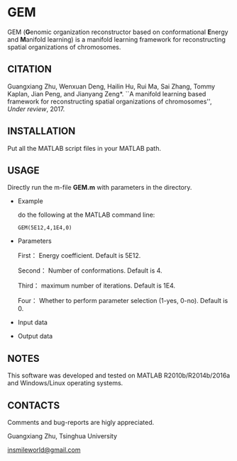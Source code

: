 # GEM
GEM (**G**enomic organization reconstructor based on conformational **E**nergy and **M**anifold learning) is a manifold learning framework for reconstructing spatial organizations of chromosomes.

## CITATION
Guangxiang Zhu, Wenxuan Deng, Hailin Hu, Rui Ma, Sai Zhang, Tommy Kaplan, Jian Peng, and Jianyang Zeng*. ``A manifold learning based framework for reconstructing spatial organizations of chromosomes'', *Under review*, 2017.


## INSTALLATION
Put all the MATLAB script files in your MATLAB path. 

## USAGE
Directly run the m-file **GEM.m** with parameters in the directory. 

* Example

    do the following at the MATLAB command line:  

    ```GEM(5E12,4,1E4,0)```

* Parameters

    First： Energy coefficient. Default is 5E12.

    Second： Number of conformations. Default is 4.

    Third： maximum number of iterations. Default is 1E4.

    Four： Whether to perform parameter selection (1-yes, 0-no). Default is 0.


* Input data

* Output data

## NOTES
This software was developed and tested on MATLAB R2010b/R2014b/2016a and Windows/Linux operating systems.


## CONTACTS
Comments and bug-reports are higly appreciated. 

Guangxiang Zhu, Tsinghua University

insmileworld@gmail.com
